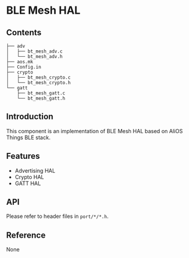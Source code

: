 # BLE Mesh HAL

## Contents

```shell
├── adv
│   ├── bt_mesh_adv.c
│   └── bt_mesh_adv.h
├── aos.mk
├── Config.in
├── crypto
│   ├── bt_mesh_crypto.c
│   └── bt_mesh_crypto.h
└── gatt
    ├── bt_mesh_gatt.c
    └── bt_mesh_gatt.h
```

## Introduction

This component is an implementation of BLE Mesh HAL based on AliOS Things BLE stack.

## Features

- Advertising HAL
- Crypto HAL
- GATT HAL

## API

Please refer to header files in `port/*/*.h`.

## Reference

None